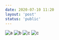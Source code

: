 ```yaml
---
date: 2020-07-10 11:20
layout: 'post'
status: 'public'
---
```


![a](https://pixabay.com/zh/photos/daisy-flower-lake-nature-summer-5383056/)
![b](https://pixabay.com/zh/photos/poppies-flowers-field-sunset-5392907/)
![c](![](https://cdn.pixabay.com/photo/2020/01/20/20/58/building-4781384_1280.jpg))
![c](https://cdn.pixabay.com/photo/2020/01/20/20/58/building-4781384_1280.jpg)
